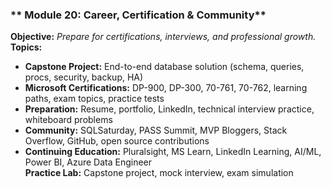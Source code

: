 ### ** Module 20: Career, Certification & Community**
**Objective:** *Prepare for certifications, interviews, and professional growth.*  
**Topics:**  
- **Capstone Project:** End-to-end database solution (schema, queries, procs, security, backup, HA)  
- **Microsoft Certifications:** DP-900, DP-300, 70-761, 70-762, learning paths, exam topics, practice tests  
- **Preparation:** Resume, portfolio, LinkedIn, technical interview practice, whiteboard problems  
- **Community:** SQLSaturday, PASS Summit, MVP Bloggers, Stack Overflow, GitHub, open source contributions  
- **Continuing Education:** Pluralsight, MS Learn, LinkedIn Learning, AI/ML, Power BI, Azure Data Engineer  
**Practice Lab:** Capstone project, mock interview, exam simulation
